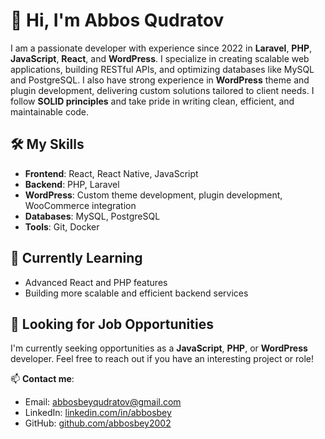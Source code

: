 # 👋 Hi, I'm Abbos Qudratov

I am a passionate developer with experience since 2022 in **Laravel**, **PHP**, **JavaScript**, **React**, and **WordPress**. I specialize in creating scalable web applications, building RESTful APIs, and optimizing databases like MySQL and PostgreSQL. I also have strong experience in **WordPress** theme and plugin development, delivering custom solutions tailored to client needs. I follow **SOLID principles** and take pride in writing clean, efficient, and maintainable code.

## 🛠 My Skills
- **Frontend**: React, React Native, JavaScript
- **Backend**: PHP, Laravel
- **WordPress**: Custom theme development, plugin development, WooCommerce integration
- **Databases**: MySQL, PostgreSQL
- **Tools**: Git, Docker

## 🌱 Currently Learning
- Advanced React and PHP features
- Building more scalable and efficient backend services

## 💼 Looking for Job Opportunities
I'm currently seeking opportunities as a **JavaScript**, **PHP**, or **WordPress** developer. Feel free to reach out if you have an interesting project or role!

📫 **Contact me**:  
- Email: abbosbeyqudratov@gmail.com  
- LinkedIn: [linkedin.com/in/abbosbey](https://www.linkedin.com/in/abbosbey/)  
- GitHub: [github.com/abbosbey2002](https://github.com/abbosbey2002)

<!---
abbosbey2002/abbosbey2002 is a ✨ special ✨ repository because its `README.md` (this file) appears on your GitHub profile.
--->

